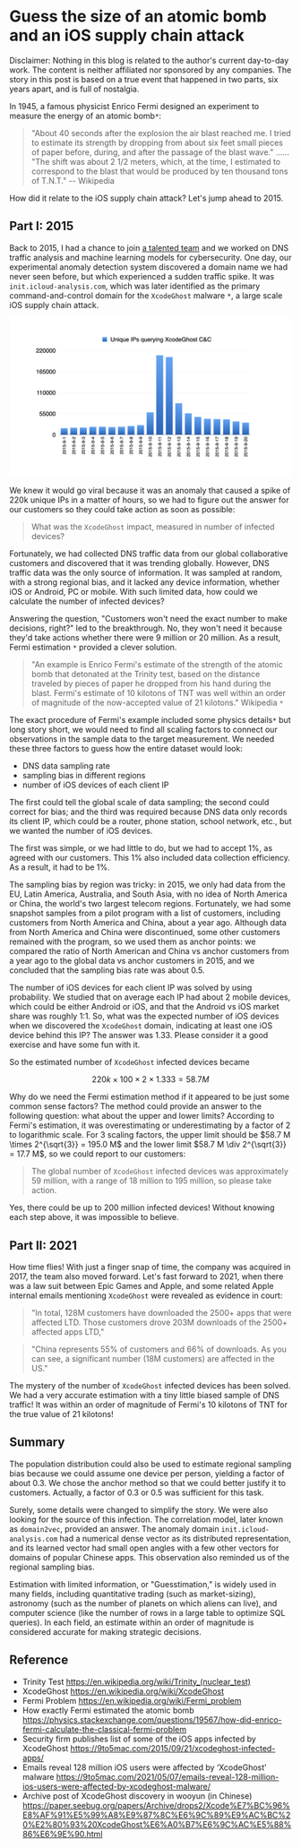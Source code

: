 # Guess the size of an atomic bomb and an iOS supply chain attack

Disclaimer: Nothing in this blog is related to the author's current day-to-day work. The content is neither affiliated nor sponsored by any companies. The story in this post is based on a true event that happened in two parts, six years apart, and is full of nostalgia.

In 1945, a famous physicist Enrico Fermi designed an experiment to measure the energy of an atomic bomb`*`:

> "About 40 seconds after the explosion the air blast reached me. I tried to estimate its strength by dropping from about six feet small pieces of paper before, during, and after the passage of the blast wave." ...... "The shift was about 2 1/2 meters, which, at the time, I estimated to correspond to the blast that would be produced by ten thousand tons of T.N.T." -- Wikipedia

How did it relate to the iOS supply chain attack? Let's jump ahead to 2015.

## Part I: 2015

Back to 2015, I had a chance to join [a talented team](https://www.akamai.com/newsroom/press-release/akamai-completes-acquisition-of-nominum) and we worked on DNS traffic analysis and machine learning models for cybersecurity. One day, our experimental anomaly detection system discovered a domain name we had never seen before, but which experienced a sudden traffic spike. It was `init.icloud-analysis.com`, which was later identified as the primary command-and-control domain for the `XcodeGhost` malware `*`, a large scale iOS supply chain attack.

![Figure 1](/images/xcodeghost.001.png)

We knew it would go viral because it was an anomaly that caused a spike of 220k unique IPs in a matter of hours, so we had to figure out the answer for our customers so they could take action as soon as possible:

> What was the `XcodeGhost` impact, measured in number of  infected devices?

Fortunately, we had collected DNS traffic data from our global collaborative customers and discovered that it was trending globally. However, DNS traffic data was the only source of information. It was sampled at random, with a strong regional bias, and it lacked any device information, whether iOS or Android, PC or mobile. With such limited data, how could we calculate the number of infected devices?

Answering the question, "Customers won't need the exact number to make decisions, right?" led to the breakthrough. No, they won't need it because they'd take actions whether there were 9 million or 20 million. As a result, Fermi estimation `*` provided a clever solution.

> "An example is Enrico Fermi's estimate of the strength of the atomic bomb that detonated at the Trinity test, based on the distance traveled by pieces of paper he dropped from his hand during the blast. Fermi's estimate of 10 kilotons of TNT was well within an order of magnitude of the now-accepted value of 21 kilotons." Wikipedia `*`

The exact procedure of Fermi's example included some physics details`*` but long story short, we would need to find all scaling factors to connect our observations in the sample data to the target measurement. We needed these three factors to guess how the entire dataset would look:

* DNS data sampling rate
* sampling bias in different regions
* number of iOS devices of each client IP

The first could tell the global scale of data sampling; the second could correct for bias; and the third was required because DNS data only records its client IP, which could be a router, phone station, school network, etc., but we wanted the number of iOS devices.

The first was simple, or we had little to do, but we had to accept 1%, as agreed with our customers. This 1% also included data collection efficiency. As a result, it had to be 1%.

The sampling bias by region was tricky: in 2015, we only had data from the EU, Latin America, Australia, and South Asia, with no idea of North America or China, the world's two largest telecom regions. Fortunately, we had some snapshot samples from a pilot program with a list of customers, including customers from North America and China, about a year ago. Although data from North America and China were discontinued, some other customers remained with the program, so we used them as anchor points: we compared the ratio of North American and China vs anchor customers from a year ago to the global data vs anchor customers in 2015, and we concluded that the sampling bias rate was about 0.5.

The number of iOS devices for each client IP was solved by using probability. We studied that on average each IP had about 2 mobile devices, which could be either Android or iOS, and that the Android vs iOS market share was roughly 1:1. So, what was the expected number of iOS devices when we discovered the `XcodeGhost` domain, indicating at least one iOS device behind this IP? The answer was 1.33. Please consider it a good exercise and have some fun with it.

So the estimated number of `XcodeGhost` infected devices became

$$
220k \times 100 \times 2 \times 1.333 = 58.7 M
$$

Why do we need the Fermi estimation method if it appeared to be just some common sense factors? The method could provide an answer to the following question: what about the upper and lower limits? According to Fermi's estimation, it was overestimating or underestimating by a factor of 2 to logarithmic scale. For 3 scaling factors, the upper limit should be $58.7 M \times 2^{\sqrt{3}} = 195.0 M$ and the lower limit $58.7 M \div 2^{\sqrt{3}} = 17.7 M$, so we could report to our customers:

> The global number of `XcodeGhost` infected devices was approximately 59 million, with a range of 18 million to 195 million, so please take action.

Yes, there could be up to 200 million infected devices! Without knowing each step above, it was impossible to believe.

## Part II: 2021
How time flies! With just a finger snap of time, the company was acquired in 2017, the team also moved forward. Let's fast forward to 2021, when there was a law suit between Epic Games and Apple, and some related Apple internal emails mentioning `XcodeGhost` were revealed as evidence in court:

> "In total, 128M customers have downloaded the 2500+ apps that were affected LTD. Those customers drove 203M downloads of the 2500+ affected apps LTD,"

> "China represents 55% of customers and 66% of downloads. As you can see, a significant number (18M customers) are affected in the US."

The mystery of the number of `XcodeGhost` infected devices has been solved. We had a very accurate estimation with a tiny little biased sample of DNS traffic! It was within an order of magnitude of Fermi's 10 kilotons of TNT for the true value of 21 kilotons!

## Summary

The population distribution could also be used to estimate regional sampling bias because we could assume one device per person, yielding a factor of about 0.3. We chose the anchor method so that we could better justify it to customers. Actually, a factor of 0.3 or 0.5 was sufficient for this task.

Surely, some details were changed to simplify the story. We were also looking for the source of this infection.
The correlation model, later known as `domain2vec`, provided an answer. The anomaly domain `init.icloud-analysis.com` had a numerical dense vector as its distributed representation, and its learned vector had small open angles with a few other vectors for domains of popular Chinese apps. This observation also reminded us of the regional sampling bias.

Estimation with limited information, or "Guesstimation," is widely used in many fields, including quantitative trading (such as market-sizing), astronomy (such as the number of planets on which aliens can live), and computer science (like the number of rows in a large table to optimize SQL queries). In each field, an estimate within an order of magnitude is considered accurate for making strategic decisions.

## Reference

* Trinity Test <https://en.wikipedia.org/wiki/Trinity_(nuclear_test)>
* XcodeGhost <https://en.wikipedia.org/wiki/XcodeGhost>
* Fermi Problem <https://en.wikipedia.org/wiki/Fermi_problem>
* How exactly Fermi estimated the atomic bomb <https://physics.stackexchange.com/questions/19567/how-did-enrico-fermi-calculate-the-classical-fermi-problem>
* Security firm publishes list of some of the iOS apps infected by XcodeGhost <https://9to5mac.com/2015/09/21/xcodeghost-infected-apps/>
* Emails reveal 128 million iOS users were affected by ‘XcodeGhost’ malware <https://9to5mac.com/2021/05/07/emails-reveal-128-million-ios-users-were-affected-by-xcodeghost-malware/>
* Archive post of XcodeGhost discovery in wooyun (in Chinese) <https://paper.seebug.org/papers/Archive/drops2/Xcode%E7%BC%96%E8%AF%91%E5%99%A8%E9%87%8C%E6%9C%89%E9%AC%BC%20%E2%80%93%20XcodeGhost%E6%A0%B7%E6%9C%AC%E5%88%86%E6%9E%90.html>